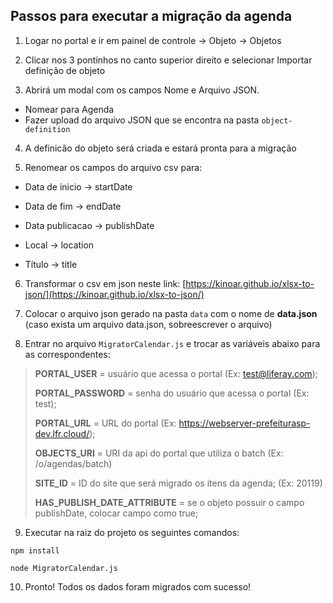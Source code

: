 ## Passos para executar a migração da agenda

1) Logar no portal e ir em painel de controle -> Objeto -> Objetos

2) Clicar nos 3 pontinhos no canto superior direito e selecionar Importar definição de objeto

3) Abrirá um modal com os campos Nome e Arquivo JSON.

- Nomear para Agenda
- Fazer upload do arquivo JSON que se encontra na pasta `object-definition`

4) A definicão do objeto será criada e estará pronta para a migração

5) Renomear os campos do arquivo csv para:

- Data de inicio -> startDate

- Data de fim -> endDate

- Data publicacao -> publishDate

- Local -> location

- Título -> title

  
6) Transformar o csv em json neste link: [https://kinoar.github.io/xlsx-to-json/](https://kinoar.github.io/xlsx-to-json/)

7) Colocar o arquivo json gerado na pasta `data` com o nome de **data.json** (caso exista um arquivo data.json, sobreescrever o arquivo)

  

8) Entrar no arquivo `MigratorCalendar.js` e trocar as variáveis abaixo para as correspondentes:
  

> **PORTAL_USER** = usuário que acessa o portal (Ex: test@liferay.com);
> 
> **PORTAL_PASSWORD** = senha do usuário que acessa o portal (Ex: test);
> 
> **PORTAL_URL** = URL do portal (Ex: https://webserver-prefeiturasp-dev.lfr.cloud/);
> 
> **OBJECTS_URI** = URI da api do portal que utiliza o batch (Ex: /o/agendas/batch)
> 
> **SITE_ID** = ID do site que será migrado os itens da agenda; (Ex: 20119)
> 
> **HAS_PUBLISH_DATE_ATTRIBUTE** = se o objeto possuir o campo publishDate, colocar campo como true;

  

9) Executar na raiz do projeto os seguintes comandos:

`npm install`

`node MigratorCalendar.js`

10) Pronto! Todos os dados foram migrados com sucesso!
